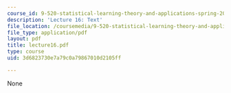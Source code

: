 ```yaml
---
course_id: 9-520-statistical-learning-theory-and-applications-spring-2003
description: 'Lecture 16: Text'
file_location: /coursemedia/9-520-statistical-learning-theory-and-applications-spring-2003/3d6823730e7a79c0a79867010d2105ff_lecture16.pdf
file_type: application/pdf
layout: pdf
title: lecture16.pdf
type: course
uid: 3d6823730e7a79c0a79867010d2105ff

---
```

None